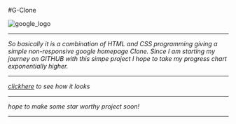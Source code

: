 #G-Clone


![google_logo](https://i.pinimg.com/474x/ee/ca/d2/eecad2a4f4b103b588842da31d3d009b.jpg)
___


_So basically it is a combination of HTML and CSS programming giving a simple non-responsive google homepage Clone. Since I am starting my journey on GITHUB 
with this simpe project I hope to take my progress chart exponentially higher._
***



_[clickhere](https://eraswangoogleclone.netlify.app/  "G_homepage") to see how it looks_
***


_hope to make some star worthy project soon!_
***
